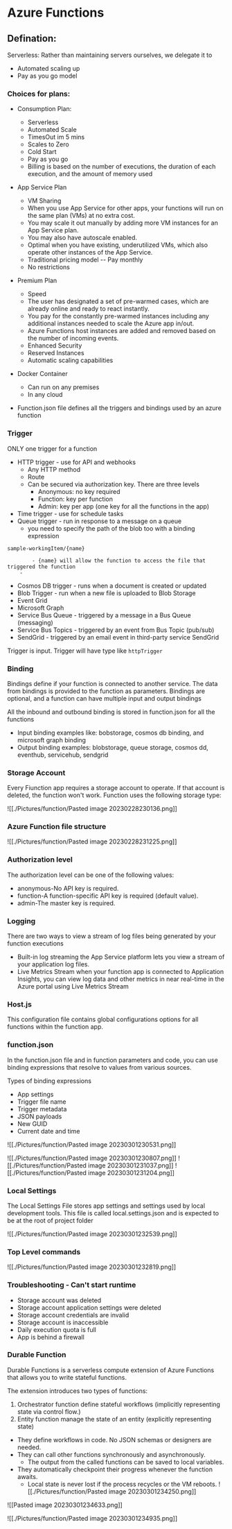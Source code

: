 # Azure Functions

## Defination:

Serverless: Rather than maintaining servers ourselves, we delegate it to 
- Automated scaling up
- Pay as you go model

### Choices for plans:

- Consumption Plan: 
    - Serverless
    - Automated Scale
    - TimesOut im 5 mins
    - Scales to Zero
    - Cold Start
    - Pay as you go
    - Billing is based on the number of executions, the duration of each execution, and the amount of memory used

- App Service Plan
    - VM Sharing
    - When you use App Service for other apps, your functions will run on the same plan (VMs) at no extra cost.
    - You may scale it out manually by adding more VM instances for an App Service plan.
    - You may also have autoscale enabled.
    - Optimal when you have existing, underutilized VMs, which also operate other instances of the App Service.
    - Traditional pricing model -- Pay monthly
    - No restrictions

- Premium Plan
    - Speed
    - The user has designated a set of pre-warmed cases, which are already online and ready to react instantly.
    - You pay for the constantly pre-warmed instances including any additional instances needed to scale the Azure app in/out.
    - Azure Functions host instances are added and removed based on the number of incoming events.
    - Enhanced Security 
    - Reserved Instances
    - Automatic scaling capabilities

- Docker Container
    - Can run on any premises
    - In any cloud

- Function.json file defines all the triggers and bindings used by an azure function

### Trigger
ONLY one trigger for a function
- HTTP trigger - use for API and webhooks
    - Any HTTP method
    - Route 
    - Can be secured via authorization key. There are three levels
        - Anonymous: no key required
        - Function: key per function
        - Admin: key per app (one key for all the functions in the app)
- Time trigger - use for schedule tasks
- Queue trigger - run in response to a message on a queue
	- you need to specify the path of the blob too with a binding expression
```
sample-workingItem/{name}
```
			- {name} will allow the function to access the file that triggered the function
		- 
- Cosmos DB trigger - runs when a document is created or updated
- Blob Trigger - run when a new file is uploaded to Blob Storage
- Event Grid
- Microsoft Graph
- Service Bus Queue - triggered by a message in a Bus Queue (messaging)
- Service Bus Topics - triggered by an event from Bus Topic (pub/sub)
- SendGrid - triggered by an email event in third-party service SendGrid

Trigger is input. Trigger will have type like ```httpTrigger``` 


### Binding

Bindings define if your function is connected to another service. The data from bindings is provided to the function as parameters. Bindings are optional, and a function can have multiple input and output bindings

All the inbound and outbound binding is stored in function.json for all the functions

- Input binding examples like: bobstorage, cosmos db binding, and microsoft graph binding
- Output binding examples: blobstorage, queue storage, cosmos dd, eventhub, servicehub, sendgrid 

### Storage Account

Every Fiunction app requires a storage account to operate. If that account is deleted, the function won't work. Function uses the following storage type:

![[./Pictures/function/Pasted image 20230228230136.png]]

### Azure Function file structure

![[./Pictures/function/Pasted image 20230228231225.png]]

### Authorization level

The authorization level can be one of the following values:
- anonymous-No API key is required.
- function-A function-specific API key is required (default value).
- admin-The master key is required.

### Logging

There are two ways to view a stream of log files being generated by your function executions
- Built-in log streaming
	the App Service platform lets you view a stream of your application log files.
- Live Metrics Stream
	when your function app is connected to Application Insights, you can view log data and other metrics in near real-time in the Azure portal using Live Metrics Stream

### Host.js

This configuration file contains global configurations options for all functions within the function app.

### function.json

In the function.json file and in function parameters and code, you can use binding expressions that resolve to values from various sources.

Types of binding expressions
 - App settings
- Trigger file name
- Trigger metadata
- JSON payloads
- New GUID
- Current date and time

![[./Pictures/function/Pasted image 20230301230531.png]]

![[./Pictures/function/Pasted image 20230301230807.png]]
![[./Pictures/function/Pasted image 20230301231037.png]]
![[./Pictures/function/Pasted image 20230301231204.png]]

### Local Settings

The Local Settings File stores app settings and settings used by local development tools. This file is called local.settings.json and is expected to be at the root of project folder

![[./Pictures/function/Pasted image 20230301232539.png]]

### Top Level commands
![[./Pictures/function/Pasted image 20230301232819.png]]

### Troubleshooting - Can't start runtime
- Storage account was deleted
- Storage account application settings were deleted
- Storage account credentials are invalid
- Storage account is inaccessible
- Daily execution quota is full
- App is behind a firewall

### Durable Function

Durable Functions is a serverless compute extension of Azure Functions that allows you to write stateful functions.

The extension introduces two types of functions:
1. Orchestrator function define stateful workflows (implicitly representing state via control flow.)
2. Entity function manage the state of an entity (explicitly representing state)

- They define workflows in code. No JSON schemas or designers are needed.
- They can call other functions synchronously and asynchronously.
	- The output from the called functions can be saved to local variables.
- They automatically checkpoint their progress whenever the function awaits.
	 - Local state is never lost if the process recycles or the VM reboots.
![[./Pictures/function/Pasted image 20230301234250.png]]

![[Pasted image 20230301234633.png]]

![[./Pictures/function/Pasted image 20230301234935.png]]